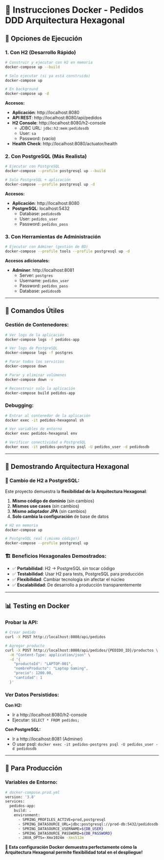 # 🐳 **Instrucciones Docker - Pedidos DDD Arquitectura Hexagonal**

## 🚀 **Opciones de Ejecución**

### **1. Con H2 (Desarrollo Rápido)**
```bash
# Construir y ejecutar con H2 en memoria
docker-compose up --build

# Solo ejecutar (si ya está construido)
docker-compose up

# En background
docker-compose up -d
```

**Accesos:**
- **Aplicación**: http://localhost:8080
- **API REST**: http://localhost:8080/api/pedidos
- **H2 Console**: http://localhost:8080/h2-console
  - JDBC URL: `jdbc:h2:mem:pedidosdb`
  - User: `sa`
  - Password: (vacío)
- **Health Check**: http://localhost:8080/actuator/health

### **2. Con PostgreSQL (Más Realista)**
```bash
# Ejecutar con PostgreSQL
docker-compose --profile postgresql up --build

# Solo PostgreSQL + aplicación
docker-compose --profile postgresql up -d
```

**Accesos:**
- **Aplicación**: http://localhost:8080
- **PostgreSQL**: localhost:5432
  - Database: `pedidosdb`
  - User: `pedidos_user`
  - Password: `pedidos_pass`

### **3. Con Herramientas de Administración**
```bash
# Ejecutar con Adminer (gestión de BD)
docker-compose --profile tools --profile postgresql up -d
```

**Accesos adicionales:**
- **Adminer**: http://localhost:8081
  - Server: `postgres`
  - Username: `pedidos_user`
  - Password: `pedidos_pass`
  - Database: `pedidosdb`

---

## 🔧 **Comandos Útiles**

### **Gestión de Contenedores:**
```bash
# Ver logs de la aplicación
docker-compose logs -f pedidos-app

# Ver logs de PostgreSQL
docker-compose logs -f postgres

# Parar todos los servicios
docker-compose down

# Parar y eliminar volúmenes
docker-compose down -v

# Reconstruir solo la aplicación
docker-compose build pedidos-app
```

### **Debugging:**
```bash
# Entrar al contenedor de la aplicación
docker exec -it pedidos-hexagonal sh

# Ver variables de entorno
docker exec pedidos-hexagonal env

# Verificar conectividad a PostgreSQL
docker exec -it pedidos-postgres psql -U pedidos_user -d pedidosdb
```

---

## 🎯 **Demostrando Arquitectura Hexagonal**

### **🔄 Cambio de H2 a PostgreSQL:**
Este proyecto demuestra la **flexibilidad de la Arquitectura Hexagonal**:

1. **Mismo código de dominio** (sin cambios)
2. **Mismos use cases** (sin cambios)  
3. **Mismo adaptador JPA** (sin cambios)
4. **Solo cambia la configuración** de base de datos

```bash
# H2 en memoria
docker-compose up

# PostgreSQL real (¡mismo código!)
docker-compose --profile postgresql up
```

### **🏗️ Beneficios Hexagonales Demostrados:**
- ✅ **Portabilidad**: H2 → PostgreSQL sin tocar código
- ✅ **Testabilidad**: Usar H2 para tests, PostgreSQL para producción
- ✅ **Flexibilidad**: Cambiar tecnología sin afectar el núcleo
- ✅ **Escalabilidad**: De desarrollo a producción transparentemente

---

## 📊 **Testing en Docker**

### **Probar la API:**
```bash
# Crear pedido
curl -X POST http://localhost:8080/api/pedidos

# Agregar producto
curl -X POST http://localhost:8080/api/pedidos/{PEDIDO_ID}/productos \
  -H "Content-Type: application/json" \
  -d '{
    "productoId": "LAPTOP-001",
    "nombreProducto": "Laptop Gaming",
    "precio": 1200.00,
    "cantidad": 1
  }'
```

### **Ver Datos Persistidos:**

**Con H2:**
- Ir a http://localhost:8080/h2-console
- Ejecutar: `SELECT * FROM pedidos;`

**Con PostgreSQL:**
- Ir a http://localhost:8081 (Adminer)
- O usar psql: `docker exec -it pedidos-postgres psql -U pedidos_user -d pedidosdb`

---

## 🚀 **Para Producción**

### **Variables de Entorno:**
```bash
# docker-compose.prod.yml
version: '3.8'
services:
  pedidos-app:
    build: .
    environment:
      - SPRING_PROFILES_ACTIVE=prod,postgresql
      - SPRING_DATASOURCE_URL=jdbc:postgresql://prod-db:5432/pedidosdb
      - SPRING_DATASOURCE_USERNAME=${DB_USER}
      - SPRING_DATASOURCE_PASSWORD=${DB_PASSWORD}
      - JAVA_OPTS=-Xmx1024m -Xms512m
```

**🎯 Esta configuración Docker demuestra perfectamente cómo la Arquitectura Hexagonal permite flexibilidad total en el despliegue!** 
